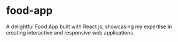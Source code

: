 # food-app
A delightful Food App built with React.js, showcasing my expertise in creating interactive and responsive web applications.
